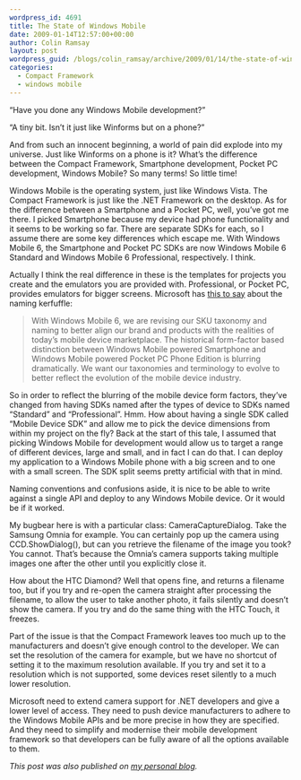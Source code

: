 ```yaml
---
wordpress_id: 4691
title: The State of Windows Mobile
date: 2009-01-14T12:57:00+00:00
author: Colin Ramsay
layout: post
wordpress_guid: /blogs/colin_ramsay/archive/2009/01/14/the-state-of-windows-mobile.aspx
categories:
  - Compact Framework
  - windows mobile
---
```

&ldquo;Have you done any Windows Mobile development?&rdquo;
  
&ldquo;A tiny bit. Isn&rsquo;t it just like Winforms but on a phone?&rdquo;

And from such an innocent beginning, a world of pain did explode into my universe. Just like Winforms on a phone is it? What&rsquo;s the difference between the Compact Framework, Smartphone development, Pocket PC development, Windows Mobile? So many terms! So little time!

Windows Mobile is the operating system, just like Windows Vista. The Compact Framework is just like the .NET Framework on the desktop. As for the difference between a Smartphone and a Pocket PC, well, you&rsquo;ve got me there. I picked Smartphone because my device had phone functionality and it seems to be working so far. There are separate SDKs for each, so I assume there are some key differences which escape me. With Windows Mobile 6, the Smartphone and Pocket PC SDKs are now Windows Mobile 6 Standard and Windows Mobile 6 Professional, respectively. I think.

Actually I think the real difference in these is the templates for projects you create and the emulators you are provided with. Professional, or Pocket PC, provides emulators for bigger screens. Microsoft has [this to say](http://www.microsoft.com/downloads/details.aspx?familyid=06111A3A-A651-4745-88EF-3D48091A390B&displaylang=en) about the naming kerfuffle:

> With Windows Mobile 6, we are revising our SKU taxonomy and naming to better align our brand and products with the realities of today&rsquo;s mobile device marketplace. The historical form-factor based distinction between Windows Mobile powered Smartphone and Windows Mobile powered Pocket PC Phone Edition is blurring dramatically. We want our taxonomies and terminology to evolve to better reflect the evolution of the mobile device industry.

So in order to reflect the blurring of the mobile device form factors, they&rsquo;ve changed from having SDKs named after the types of device to SDKs named &ldquo;Standard&rdquo; and &ldquo;Professional&rdquo;. Hmm. How about having a single SDK called &ldquo;Mobile Device SDK&rdquo; and allow me to pick the device dimensions from within my project on the fly? Back at the start of this tale, I assumed that picking Windows Mobile for development would allow us to target a range of different devices, large and small, and in fact I can do that. I can deploy my application to a Windows Mobile phone with a big screen and to one with a small screen. The SDK split seems pretty artificial with that in mind.

Naming conventions and confusions aside, it is nice to be able to write against a single API and deploy to any Windows Mobile device. Or it would be if it worked.

My bugbear here is with a particular class: CameraCaptureDialog. Take the Samsung Omnia for example. You can certainly pop up the camera using CCD.ShowDialog(), but can you retrieve the filename of the image you took? You cannot. That&rsquo;s because the Omnia&rsquo;s camera supports taking multiple images one after the other until you explicitly close it.

How about the HTC Diamond? Well that opens fine, and returns a filename too, but if you try and re-open the camera straight after processing the filename, to allow the user to take another photo, it fails silently and doesn&rsquo;t show the camera. If you try and do the same thing with the HTC Touch, it freezes.

Part of the issue is that the Compact Framework leaves too much up to the manufacturers and doesn&rsquo;t give enough control to the developer. We can set the resolution of the camera for example, but we have no shortcut of setting it to the maximum resolution available. If you try and set it to a resolution which is not supported, some devices reset silently to a much lower resolution.

Microsoft need to extend camera support for .NET developers and give a lower level of access. They need to push device manufacturers to adhere to the Windows Mobile APIs and be more precise in how they are specified. And they need to simplify and modernise their mobile development framework so that developers can be fully aware of all the options available to them.

_This post was also published on [my personal blog](http://colinramsay.co.uk/diary/2009/01/14/the-state-of-windows-mobile/ "The State of WIndows Mobile")._